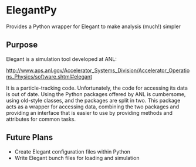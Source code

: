 # ElegantPy
Provides a Python wrapper for Elegant to make analysis (much!) simpler

## Purpose

Elegant is a simulation tool developed at ANL:

http://www.aps.anl.gov/Accelerator_Systems_Division/Accelerator_Operations_Physics/software.shtml#elegant

It is a particle-tracking code. Unfortunately, the code for accessing its data is out of date. Using the Python packages offered by ANL is cumbersome, using old-style classes, and the packages are split in two. This package acts as a wrapper for accessing data, combining the two packages and providing an interface that is easier to use by providing methods and attributes for common tasks.

## Future Plans

* Create Elegant configuration files within Python
* Write Elegant bunch files for loading and simulation
